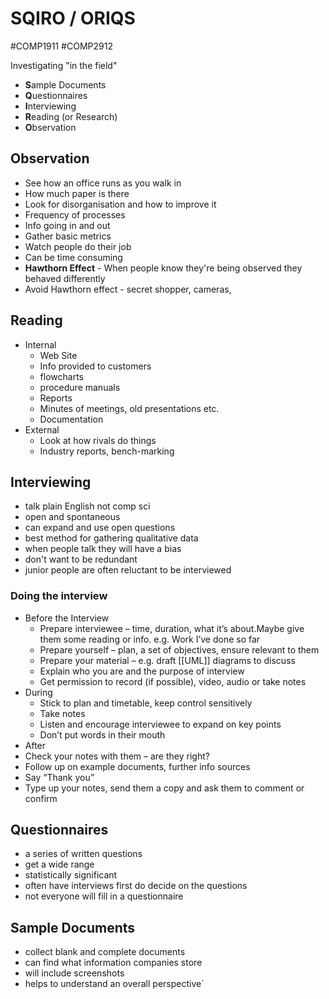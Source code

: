 # SQIRO / ORIQS
#COMP1911 #COMP2912 

Investigating "in the field"
- **S**ample Documents
- **Q**uestionnaires
- **I**nterviewing
- **R**eading (or Research)
- **O**bservation
## Observation
- See how an office runs as you walk in
- How much paper is there
- Look for disorganisation and how to improve it
- Frequency of processes
- Info going in and out
- Gather basic metrics
- Watch people do their job
- Can be time consuming
- **Hawthorn Effect** - When people know they're being observed they behaved differently
- Avoid Hawthorn effect - secret shopper, cameras, 
## Reading
- Internal
	- Web Site
	- Info provided to customers
	- flowcharts
	- procedure manuals
	- Reports
	- Minutes of meetings, old presentations etc.
	- Documentation
- External
	- Look at how rivals do things
	- Industry reports, bench-marking
## Interviewing
- talk plain English not comp sci
- open and spontaneous
- can expand and use open questions 
- best method for gathering qualitative data
- when people talk they will have a bias
- don't want to be redundant
- junior people are often reluctant to be interviewed
### Doing the interview
- Before the Interview
	- Prepare interviewee – time, duration, what it’s about.Maybe give them some reading or info. e.g. Work I’ve done so far
	- Prepare yourself – plan, a set of objectives, ensure relevant to them
	- Prepare your material – e.g. draft [[UML]] diagrams to discuss
	- Explain who you are and the purpose of interview
	- Get permission to record (if possible), video, audio or take notes
- During
	- Stick to plan and timetable, keep control sensitively
	- Take notes
	- Listen and encourage interviewee to expand on key points
	- Don’t put words in their mouth
- After
- Check your notes with them – are they right?
- Follow up on example documents, further info sources
- Say “Thank you”
- Type up your notes, send them a copy and ask them to comment or confirm
## Questionnaires
- a series of written questions
- get a wide range
- statistically significant
- often have interviews first do decide on the questions
- not everyone will fill in a questionnaire
## Sample Documents
- collect blank and complete documents
- can find what information companies store
- will include screenshots
- helps to understand an overall perspective`